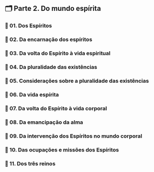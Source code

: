 ## 🗂️ Parte 2. Do mundo espírita
### 📑 01. Dos Espíritos
### 📑 02. Da encarnação dos espíritos
### 📑 03. Da volta do Espírito à vida espiritual
### 📑 04. Da pluralidade das existências
### 📃 05. Considerações sobre a pluralidade das existências
### 📑 06. Da vida espírita
### 📑 07. Da volta do Espírito à vida corporal
### 📑 08. Da emancipação da alma
### 📑 09. Da intervenção dos Espíritos no mundo corporal
### 📃 10. Das ocupações e missões dos Espíritos
### 📑 11. Dos três reinos
